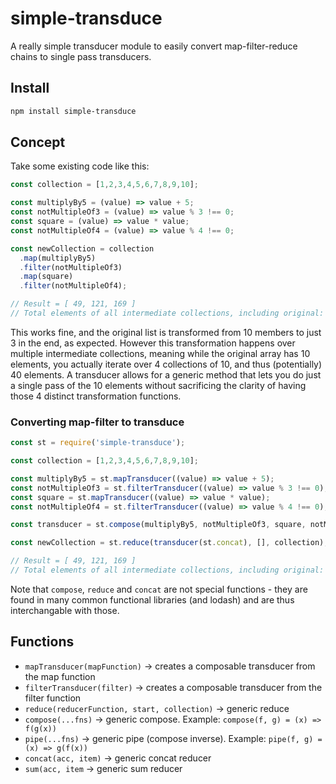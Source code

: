 # simple-transduce

A really simple transducer module to easily convert map-filter-reduce chains to single pass transducers.

## Install

```bash
npm install simple-transduce
```

## Concept

Take some existing code like this:

```javascript
const collection = [1,2,3,4,5,6,7,8,9,10];

const multiplyBy5 = (value) => value + 5;
const notMultipleOf3 = (value) => value % 3 !== 0;
const square = (value) => value * value;
const notMultipleOf4 = (value) => value % 4 !== 0;

const newCollection = collection
  .map(multiplyBy5)
  .filter(notMultipleOf3)
  .map(square)
  .filter(notMultipleOf4);

// Result = [ 49, 121, 169 ]
// Total elements of all intermediate collections, including original: 34
```

This works fine, and the original list is transformed from 10 members to just 3 in the end, as expected.
However this transformation happens over multiple intermediate collections, meaning while the original array has 10 elements,
you actually iterate over 4 collections of 10, and thus (potentially) 40 elements. A transducer allows for a generic method that
lets you do just a single pass of the 10 elements without sacrificing the clarity of having those 4 distinct transformation functions.

### Converting map-filter to transduce

```javascript
const st = require('simple-transduce');

const collection = [1,2,3,4,5,6,7,8,9,10];

const multiplyBy5 = st.mapTransducer((value) => value + 5);
const notMultipleOf3 = st.filterTransducer((value) => value % 3 !== 0);
const square = st.mapTransducer((value) => value * value);
const notMultipleOf4 = st.filterTransducer((value) => value % 4 !== 0);

const transducer = st.compose(multiplyBy5, notMultipleOf3, square, notMultipleOf4);

const newCollection = st.reduce(transducer(st.concat), [], collection);

// Result = [ 49, 121, 169 ]
// Total elements of all intermediate collections, including original: 10
```

Note that `compose`, `reduce` and `concat` are not special functions - they are found in many common functional libraries (and lodash)
and are thus interchangable with those.

## Functions

- `mapTransducer(mapFunction)` -> creates a composable transducer from the map function
- `filterTransducer(filter)` -> creates a composable transducer from the filter function
- `reduce(reducerFunction, start, collection)` -> generic reduce
- `compose(...fns)` -> generic compose. Example: `compose(f, g) = (x) => f(g(x))`
- `pipe(...fns)` -> generic pipe (compose inverse). Example: `pipe(f, g) = (x) => g(f(x))`
- `concat(acc, item)` -> generic concat reducer
- `sum(acc, item` -> generic sum reducer
